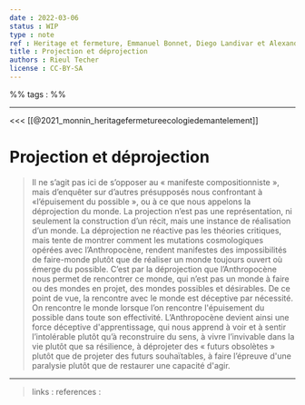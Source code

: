 ```yaml
---
date : 2022-03-06
status : WIP
type : note
ref : Heritage et fermeture, Emmanuel Bonnet, Diego Landivar et Alexandre Monnin, 2021  
title : Projection et déprojection
authors : Rieul Techer
license : CC-BY-SA
---
```


%% tags : %% 

---

<<< [[@2021_monnin_heritagefermetureecologiedemantelement]]

Projection et déprojection
===

> Il ne s’agit pas ici de s’opposer au « manifeste compositionniste », mais d’enquêter sur d’autres présupposés nous confrontant à «l’épuisement du possible », ou à ce que nous appelons la déprojection du monde. La projection n’est pas une représentation, ni seulement la construction d’un récit, mais une instance de réalisation d’un monde. La déprojection ne réactive pas les théories critiques, mais tente de montrer comment les mutations cosmologiques opérées avec l’Anthropocène, rendent manifestes des impossibilités de faire-monde plutôt que de réaliser un monde toujours ouvert où émerge du possible. C’est par la déprojection que l’Anthropocène nous permet de rencontrer ce monde, qui n’est pas un monde à faire ou des mondes en projet, des mondes possibles et désirables. De ce point de vue, la rencontre avec le monde est déceptive par nécessité. On rencontre le monde lorsque l’on rencontre l'épuisement du possible dans toute son effectivité. L’Anthropocène devient ainsi une force déceptive d'apprentissage, qui nous apprend à voir et à sentir l’intolérable plutôt qu’à reconstruire du sens, à vivre l’invivable dans la vie plutôt que sa résilience, à déprojeter des « futurs obsolètes » plutôt que de projeter des futurs souhaïtables, à faire l’épreuve d'une paralysie plutôt que de restaurer une capacité d'agir. 

---
> links : 
> references : 
